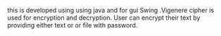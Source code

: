 this is developed using using java and for gui Swing .Vigenere cipher is used for encryption and decryption.
User can encrypt their text by providing either text or or file with password. 
